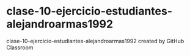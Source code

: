 # clase-10-ejercicio-estudiantes-alejandroarmas1992
clase-10-ejercicio-estudiantes-alejandroarmas1992 created by GitHub Classroom
